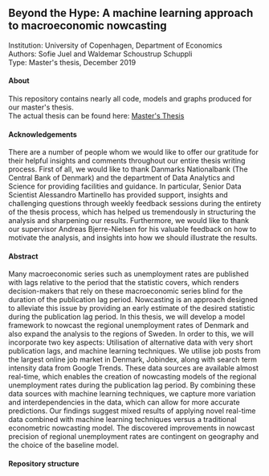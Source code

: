 ## Beyond the Hype: A machine learning approach to macroeconomic nowcasting

Institution: University of Copenhagen, Department of Economics <br/>
Authors: Sofie Juel and Waldemar Schoustrup Schuppli  <br/>
Type: Master's thesis, December 2019

#### About 

This repository contains nearly all code, models and graphs produced for our master's thesis.  <br/>
The actual thesis can be found here: <a href="thesis/master_thesis.pdf" download="master_thesis.pdf">Master's Thesis</a>

#### Acknowledgements

There are a number of people whom we would like to offer our gratitude for their
helpful insights and comments throughout our entire thesis writing process.
First of all, we would like to thank Danmarks Nationalbank (The Central Bank of
Denmark) and the department of Data Analytics and Science for providing facilities
and guidance. In particular, Senior Data Scientist Alessandro Martinello has provided
support, insights and challenging questions through weekly feedback sessions during
the entirety of the thesis process, which has helped us tremendously in structuring
the analysis and sharpening our results.
Furthermore, we would like to thank our supervisor Andreas Bjerre-Nielsen for his
valuable feedback on how to motivate the analysis, and insights into how we should
illustrate the results. 

#### Abstract 

Many macroeconomic series such as unemployment rates are published with lags relative
to the period that the statistic covers, which renders decision-makers that rely on
these macroeconomic series blind for the duration of the publication lag period. Nowcasting
is an approach designed to alleviate this issue by providing an early estimate
of the desired statistic during the publication lag period.
In this thesis, we will develop a model framework to nowcast the regional unemployment
rates of Denmark and also expand the analysis to the regions of Sweden.
In order to this, we will incorporate two key aspects: Utilisation of alternative data
with very short publication lags, and machine learning techniques.
We utilise job posts from the largest online job market in Denmark, Jobindex,
along with search term intensity data from Google Trends. These data sources are
available almost real-time, which enables the creation of nowcasting models of the
regional unemployment rates during the publication lag period. By combining these
data sources with machine learning techniques, we capture more variation and interdependencies
in the data, which can allow for more accurate predictions.
Our findings suggest mixed results of applying novel real-time data combined
with machine learning techniques versus a traditional econometric nowcasting model.
The discovered improvements in nowcast precision of regional unemployment rates
are contingent on geography and the choice of the baseline model.

#### Repository structure








